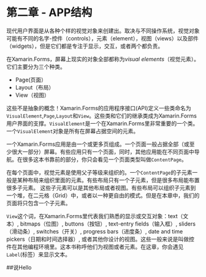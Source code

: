 # 第二章 - APP结构

现代用户界面是从各种个样的视觉对象来创建出。取决与不同操作系统，视觉对象可能有不同的名字-控件（controls），元素（element），视图（views）以及部件（widgets），但是它们都是专注于显示，交互，或者两个都负责。

在Xamarin.Forms，屏幕上现实的对象全部都称为*visual elements*（视觉元素）。它们主要分为三个种类。

* Page(页面）
* Layout（布局）
* View（视图）

这些不是抽象的概念！Xamarin.Forms的应用程序接口(API)定义一些类命名为 `VisualElement`,`Page`,`Layout`和`View`。这些类和它们的继承类成为Xamarin.Forms用户界面的支撑。`VisualElement`是一个在Xamarin.Forms里非常重要的一个类。 一个`VisualElement`对象是所有在屏幕占据空间的元素。

一个Xamarin.Forms应用是由一个或更多页组成。一个页面一般占据全部（或至少很大一部分）屏幕。有些应用只有一个页面，同时，其他应用能在不同页面中导航。在很多这本书靠前的部分，你只会看见一个页面类型叫做`ContentPage`。

在每个页面中，视觉元素是使用父子等级来组织的。一个`ContentPage`的子元素一般是某种布局来组织里面的元素。有些布局只有一个子元素，但是很多布局能布置很多子元素。 这些子元素可以是其他布局或者视图。有些布局可以组织子元素到一个堆，在二元格（Grid）中，或者以一种更自由的模式。但是在本章中，我们的页面将只包含一个子元素。

`View`这个词，在Xamarin.Forms里代表我们熟悉的显示或交互对象：text（文本）, bitmaps（位图）, buttons（按钮）, text-entry fields（输入框）, sliders（滑动条）, switches（开关）, progress bars（进度条）, date and time pickers（日期和时间选择器）, 或者其他你设计的视图。这些一般来说是叫做控件在其他编程环境里。这本书称呼他们为视图或者元素。在这章，你会遇见`Label`(标签）来显示文本。

##说Hello